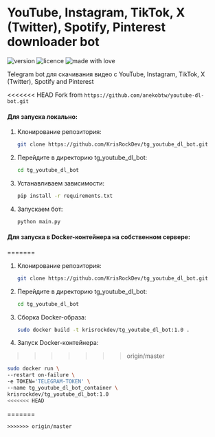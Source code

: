 # YouTube, Instagram, TikTok, X (Twitter), Spotify, Pinterest downloader bot
![version](https://img.shields.io/badge/Project_version-1.0-blue)
![licence](https://img.shields.io/badge/License-MIT-green)
![made with love](https://img.shields.io/badge/Made_with-Love-red)

Telegram bot для скачивания видео с YouTube, Instagram, TikTok, X (Twitter), Spotify and Pinterest

<<<<<<< HEAD
Fork from `https://github.com/anekobtw/youtube-dl-bot.git`

#### Для запуска локально:
1. Клонирование репозитория:  
    ```sh
    git clone https://github.com/KrisRockDev/tg_youtube_dl_bot.git
    ```
2. Перейдите в директорию tg_youtube_dl_bot:
   ```sh
   cd tg_youtube_dl_bot
   ```
3. Устанавливаем зависимости:
   ```sh
   pip install -r requirements.txt
   ```
4. Запускаем бот:
   ```sh
   python main.py
   ```

#### Для запуска в Docker-контейнера на собственном сервере:

=======
1. Клонирование репозитория:  
    ```sh
    git clone https://github.com/KrisRockDev/tg_youtube_dl_bot.git
    ```
2. Перейдите в директорию tg_youtube_dl_bot:
   ```sh
   cd tg_youtube_dl_bot
   ```
   
3. Сборка Docker-образа:
   ```bash
   sudo docker build -t krisrockdev/tg_youtube_dl_bot:1.0 .
   ```

4. Запуск Docker-контейнера:
>>>>>>> origin/master
   ```bash
   sudo docker run \
   --restart on-failure \
   -e TOKEN='TELEGRAM-TOKEN' \
   --name tg_youtube_dl_bot_container \
   krisrockdev/tg_youtube_dl_bot:1.0
<<<<<<< HEAD
   ```
=======
   ```
>>>>>>> origin/master

